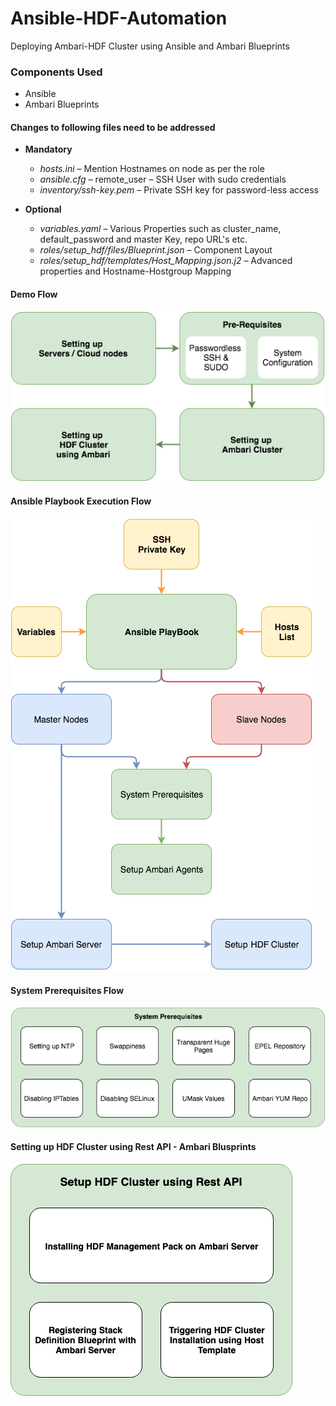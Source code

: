 # Ansible-HDF-Automation

Deploying Ambari-HDF Cluster using Ansible and Ambari Blueprints


### Components Used
  - Ansible
  - Ambari Blueprints

#### Changes to following files need to be addressed

  - **Mandatory**
    - *hosts.ini* – Mention Hostnames on node as per the role
    - *ansible.cfg* – remote_user – SSH User with sudo credentials
    - *inventory/ssh-key.pem* – Private SSH key for password-less access

  - **Optional**
    - *variables.yaml* – Various Properties such as cluster_name, default_password and master Key, repo URL's etc.
    - *roles/setup_hdf/files/Blueprint.json* – Component Layout
    - *roles/setup_hdf/templates/Host_Mapping.json.j2* – Advanced properties and Hostname-Hostgroup Mapping

#### Demo Flow
![Demo Flow](Images/Setup.png)

#### Ansible Playbook Execution Flow
![Ansible Playbook Execution Flow](Images/Playbook_Flow.png)

#### System Prerequisites Flow
![System Prerequisites](Images/Prerequisites.png)

#### Setting up HDF Cluster using Rest API - Ambari Blusprints
![Setting up HDF Cluster using Rest API](Images/Setting_up_HDF.png)
